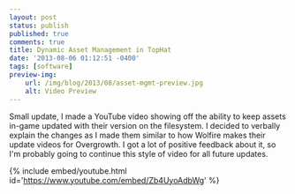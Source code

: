 ```yaml
---
layout: post
status: publish
published: true
comments: true
title: Dynamic Asset Management in TopHat
date: '2013-08-06 01:12:51 -0400'
tags: [software]
preview-img:
    url: /img/blog/2013/08/asset-mgmt-preview.jpg
    alt: Video Preview
---
```


Small update, I made a YouTube video showing off the ability to keep assets
in-game updated with their version on the filesystem. I decided to verbally
explain the changes as I made them similar to how Wolfire makes their update
videos for Overgrowth. I got a lot of positive feedback about it, so I'm
probably going to continue this style of video for all future updates.

{% include embed/youtube.html id='https://www.youtube.com/embed/Zb4UyoAdbWg' %}
